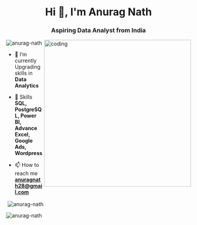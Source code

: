 <h1 align="center">Hi 👋, I'm Anurag Nath</h1>
<h3 align="center">Aspiring Data Analyst from India</h3>
<img align="right" alt="coding" width="400" src="https://media.tenor.com/YNqsJbmb_yMAAAAd/coding.gif">

<p align="left"> <img src="https://komarev.com/ghpvc/?username=anurag-nath&label=Profile%20views&color=0e75b6&style=flat" alt="anurag-nath" /> </p>

- 🌱 I’m currently Upgrading skills in **Data Analytics**

- 💬 Skills **SQL, PostgreSQL, Power BI, Advance Excel, Google Ads, Wordpress**

- 📫 How to reach me **anuragnath28@gmail.com**

<p>&nbsp;<img align="center" src="https://github-readme-stats.vercel.app/api?username=anurag-nath&show_icons=true&locale=en" alt="anurag-nath" /></p>

<p><img align="center" src="https://github-readme-streak-stats.herokuapp.com/?user=anurag-nath&" alt="anurag-nath" /></p>
